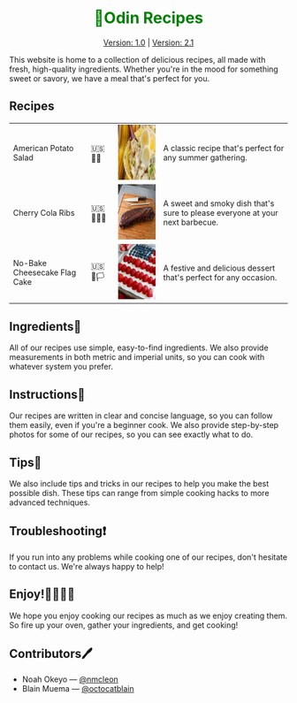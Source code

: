 <div align="center" style="color:green">

# 🥘Odin Recipes

</div>

<div align="center">

[Version: 1.0](https://onkiaye.github.io/odin-recipes/) | [Version: 2.1](https://nmcleon.github.io/odin-recipes/v2/)

 </div>

This website is home to a collection of delicious recipes, all made with fresh, high-quality ingredients. Whether you're in the mood for something sweet or savory, we have a meal that's perfect for you.

## Recipes

<table>
<tr>

<td>American Potato Salad</td>
<td>🇺🇸 🥔🥗</td>
<td><img src="/Assets/images/AmericanPotatoSalad.webp" width="200" height="100"></td>
<td>A classic recipe that's perfect for any summer gathering.</td>
</tr>
<tr>

<td>Cherry Cola Ribs</td>
<td>🇺🇸 🥩🍒🥤</td>
<td><img src="/Assets/images/Cherry-Cola-Ribs_Chef-John_4x3.webp" width="200" height="100"></td>
<td>A sweet and smoky dish that's sure to please everyone at your next barbecue.</td>
</tr>
<tr>
<td>No-Bake Cheesecake Flag Cake</td>
<td>🇺🇸 🍰🏳</td>
<td><img src="/Assets/images/No-Break_Cheesecake/Flag-Cake-with-Cheesecake-Topping-25-500x500.jpg" width="200" height="100"></td>
<td>A festive and delicious dessert that's perfect for any occasion.</td>
</tr>
</table>

## Ingredients🥘

All of our recipes use simple, easy-to-find ingredients. We also provide measurements in both metric and imperial units, so you can cook with whatever system you prefer.

## Instructions📖

Our recipes are written in clear and concise language, so you can follow them easily, even if you're a beginner cook. We also provide step-by-step photos for some of our recipes, so you can see exactly what to do.

## Tips📌

We also include tips and tricks in our recipes to help you make the best possible dish. These tips can range from simple cooking hacks to more advanced techniques.

## Troubleshooting❗

If you run into any problems while cooking one of our recipes, don't hesitate to contact us. We're always happy to help!

## Enjoy!👩‍🍳👨‍🍳

We hope you enjoy cooking our recipes as much as we enjoy creating them. So fire up your oven, gather your ingredients, and get cooking!

## Contributors🖊️

- Noah Okeyo &mdash; [@nmcleon](https://github.com/nmcleon)
- Blain Muema &mdash; [@octocatblain](https://github.com/octocatblain)
